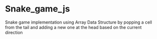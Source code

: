 # Snake_game_js
Snake game implementation using Array Data Structure by popping a cell from the tail and adding a new one at the head based on the current direction
